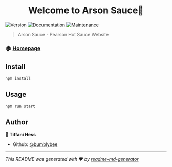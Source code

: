 <h1 align="center">Welcome to Arson Sauce👋</h1>
<p>
  <img alt="Version" src="https://img.shields.io/badge/version-1.0.0-blue.svg?cacheSeconds=2592000" />
  <a href="https://github.com/bumblybee/Arson-Site#readme" target="_blank">
    <img alt="Documentation" src="https://img.shields.io/badge/documentation-yes-brightgreen.svg" />
  </a>
  <a href="https://github.com/bumblybee/Arson-Site/graphs/commit-activity" target="_blank">
    <img alt="Maintenance" src="https://img.shields.io/badge/Maintained%3F-yes-green.svg" />
  </a>
</p>

> Arson Sauce - Pearson Hot Sauce Website

### 🏠 [Homepage](https://arsonsauce.com)

## Install

```sh
npm install
```

## Usage

```sh
npm run start
```

## Author

👤 **Tiffani Hess**

- Github: [@bumblybee](https://github.com/bumblybee)

---

_This README was generated with ❤️ by [readme-md-generator](https://github.com/kefranabg/readme-md-generator)_
